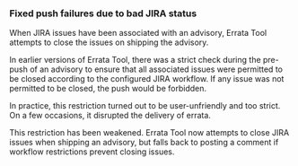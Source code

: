 ### Fixed push failures due to bad JIRA status

When JIRA issues have been associated with an advisory, Errata Tool
attempts to close the issues on shipping the advisory.

In earlier versions of Errata Tool, there was a strict check during
the pre-push of an advisory to ensure that all associated issues were
permitted to be closed according to the configured JIRA workflow.  If
any issue was not permitted to be closed, the push would be forbidden.

In practice, this restriction turned out to be user-unfriendly and too
strict.  On a few occasions, it disrupted the delivery of errata.

This restriction has been weakened.  Errata Tool now attempts to close
JIRA issues when shipping an advisory, but falls back to posting a
comment if workflow restrictions prevent closing issues.
